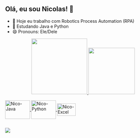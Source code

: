 ## Olá, eu sou Nicolas! 👋

- 🔭 Hoje eu trabalho com Robotics Process Automation (RPA)
- 🌱 Estudando Java e Python
- 😄 Pronouns: Ele/Dele

<div align="center">
  <a href="https://github.com/SousaNicolas">
  <img height="180em" src="https://github-readme-stats.vercel.app/api?username=SousaNicolas&show_icons=true&theme=tokyonight&include_all_commits=true&count_private=true"/>
  <img height="150em" src="https://github-readme-stats.vercel.app/api/top-langs/?username=SousaNicolas&layout=compact&langs_count=7&theme=tokyonight"/>
</div>

<div style="display: inline_block"><br>
  <img align="center" alt="Nico-Java" height="60" width="80" src="https://cdn.jsdelivr.net/gh/devicons/devicon/icons/java/java-original-wordmark.svg">          
  <img align="center" alt="Nico-Python" height="60" width="80" src="https://cdn.jsdelivr.net/gh/devicons/devicon/icons/python/python-original-wordmark.svg">
  <img align="center" alt="Nico-Excel" height="40" width="60" src="https://upload.wikimedia.org/wikipedia/commons/3/34/Microsoft_Office_Excel_%282019%E2%80%93present%29.svg">  
  <!--<img align="right" alt="Rafa-pic" height="150" style="border-radius:50px;" src="https://media.discordapp.net/attachments/639956127056134178/890373478988013628/Publicacoes_Instagram_1_1.png?width=676&height=676">-->
</div> 
  
  ##
 
<div>
  <a href="https://www.linkedin.com/in/sousanicolas" target="_blank" rel="noopener noreferrer"><img src="https://img.shields.io/badge/LinkedIn-0077B5?style=for-the-badge&logo=linkedin&logoColor=white" target="_blank"></a> 
 
  <!--![Snake animation](https://github.com/SousaNicolas/SousaNicolas/blob/output/github-contribution-grid-snake.svg)-->
 
</div>
